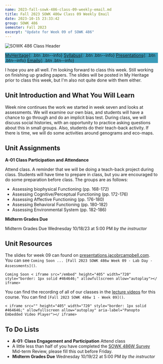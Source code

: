 ```yaml
---
name: 2023-fall-sowk-486-class-09-weekly-email.md
title: Fall 2023 SOWK 486w Class 09 Weekly Email
date: 2023-10-15 23:33:42
group: SOWK 486
semester: Fall 2023
excerpt: "Update for Week 09 of SOWK 486"
---
```


![SOWK 486 Class Header](https://jacobrcampbell.com/assets/media/2020-fall-sowk-486-class-header.png)

<div style="background-color: #3b9cba; width: 100%;" markdown="1">

[MyHeritage](https://myheritage.heritage.edu/ICS/Academics/SOWK/SOWK_486W/2324_FA-SOWK_486W-1/){: .btn .btn--info}
[Syllabus](https://jacobrcampbell.com/assets/media/2023-fall-sowk-486w-1-course-syllabus.pdf){: .btn .btn--info}
[Presentations](https://presentations.jacobrcampbell.com){: .btn .btn--info}
[Emails](https://jacobrcampbell.com/communications/){: .btn .btn--info}

</div>

I hope you are all well. I'm looking forward to class this week. Still working on finishing up grading papers. The slides will be posted in My Heritage prior to class this week, but I'm also not quite done with them either.

## Unit Introduction and What You Will Learn

Week nine continues the work we started in week seven and looks at assessments. We will examine our own bias, and students will have a chance to go through and do an implicit bias test. During class, we will discuss social histories, with an opportunity to practice asking questions about this in small groups. Also, students do their teach-back activity. If there is time, we will do some activities around genograms and eco-maps.


## Unit Assignments

**A-01 Class Participation and Attendance**

Attend class. A reminder that we will be doing a teach-back project during class. Students will have time to prepare in class, but you are encouraged to do some preparation before class. The groups are as follows:

- Assessing biophysical Functioning (pp. 168-172)
- Assessing Cognitive/Perceptual Functioning (pp. 172-176)
- Assessing Affective Functioning (pp. 176-180)
- Assessing Behavioral Functioning (pp. 180-182)
- Assessing Environmental System (pp. 182-186)

**Midterm Grades Due**

Midterm Grades Due Wednesday 10/18/23 at 5:00 PM _by the instructor_


## Unit Resources

The slides for week 09 can found on [presentations.jacobrcampbell.com](https://presentations.jacobrcampbell.com). You can see `Coming Soon ... [Fall 2023 SOWK 486w Week 09 - Lab Day - Assessments]()`.


`Coming Soon < iframe src="/embed" height="405" width="720" style="border: 1px solid #464646;" allowfullscreen allow="autoplay"></ iframe>`

You can find the recording of all of our classes in the [lecture videos](https://myheritage.heritage.edu/ICS/Academics/SOWK/SOWK_486W/2324_FA-SOWK_486W-1/Lecture_Videos.jnz) for this course. You can find `[Fall 2023 SOWK 486w 1 - Week 09]()`.

`< iframe src="" height="405" width="720" style="border: 1px solid #464646;" allowfullscreen allow="autoplay" aria-label="Panopto Embedded Video Player"></ iframe>`

## To Do Lists

- **A-01: Class Engagement and Participation** Attend class
- A little less than half of you have completed the [SOWK 486W Survey](https://p17.courseval.net/etw/ets/et.asp?CFNK=48322ED8-6A73-40AB-981A-9BF3CD86A057&nxappid=HU2&nxmid=GetSurveyForm&wsedrq=Y11C38M321) Mid-term Review, please fill this out before Friday.
- **Midterm Grades Due** Wednesday 10/19/22 at 5:00 PM _by the instructor_